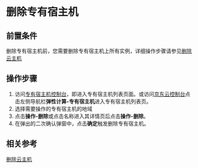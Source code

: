 # 删除专有宿主机

## 前置条件

删除专有宿主机前，您需要删除专有宿主机上所有实例，详细操作步骤请参见[删除云主机](../../Virtual-Machines/Operation-Guide/Instance/Delete-Instance.md)

## 操作步骤

1. 访问[专有宿主机控制台](https://cns-console.jdcloud.com/dedicatedhost/list)，即进入专有宿主机列表页面。或访问[京东云控制台](https://console.jdcloud.com)点击左侧导航栏**弹性计算-专有宿主机**进入专有宿主机列表页。
2. 选择需要操作的专有宿主机的地域
3. 点击**操作-删除**或点击名称进入其详情页后点击**操作-删除**。
4. 在弹出的二次确认弹窗中，点击**确定**触发删除专有宿主机。


## 相关参考

[删除云主机](../../Virtual-Machines/Operation-Guide/Instance/Delete-Instance.md)

